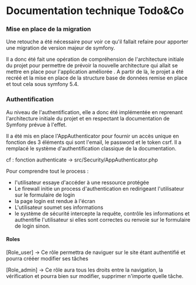 
# Documentation technique Todo&Co

### Mise en place de la migration

Une retouche a été nécessaire pour voir ce qu'il fallait refaire pour apporter une migration de 
version majeur de symfony.

Il a donc été fait une opération de compréhension de l'architecture initiale du projet pour 
permettre de prévoir la nouvelle architecture qui allait se mettre en place pour l'application améliorée
.
A partir de là, le projet a été recréé et la mise en place de la structure base de données remise en place et tout
cela sous symfony 5.4.

### Authentification

Au niveau de l'authentification, elle a donc été implémentée en reprenant l'architecture initiale du projet
et en respectant la documentation de Symfony prévue à l'effet.

Il a été mis en place l'AppAuthenticator pour fournir un accès unique en fonction 
des 3 éléments qui sont l'email, le password et le token csrf.
Il a remplacé le système d'authentification classique de la documentation.

cf : fonction authenticate -> src/Security/AppAuthenticator.php

Pour comprendre tout le process :
- l'utilisateur essaye d'accéder à une ressource protégée
- Le firewall initie un process d'authentication en redirigeant l'utilisateur sur le formulaire de login
- la page login est rendue à l'écran
- L'utilisateur soumet ses informations
- le système de sécurité intercepte la requête, contrôle les informations et authentifie l'utilisateur
si elles sont correctes ou renvoie sur le formulaire de login sinon.


#### Roles

[Role_user] -> Ce rôle permettra de naviguer sur le site étant authentifié et pourra crééer modifier ses tâches

[Role_admin] -> Ce rôle aura tous les droits entre la navigation, la vérification et pourra bien sur
modifier, supprimer n'importe quelle tâche. 





